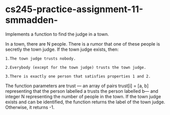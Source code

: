 # cs245-practice-assignment-11-smmadden-

Implements a function to find the judge in a town.

In a town, there are N people. There is a rumor that one of these people is secretly the town judge. If the town judge exists, then:

    1.The town judge trusts nobody.
    
    2.Everybody (except for the town judge) trusts the town judge.

    3.There is exactly one person that satisfies properties 1 and 2.


The function parameters are ​trust​ — an array of pairs ​trust[i] = [a, b]​ representing that the person labelled ​a trusts the person labelled ​b​ — and integer N representing the number of people in the town.
If the town judge exists and can be identified, the function returns the label of the town judge. Otherwise, it returns ​-1​.
